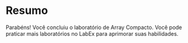 # Resumo

Parabéns! Você concluiu o laboratório de Array Compacto. Você pode praticar mais laboratórios no LabEx para aprimorar suas habilidades.
